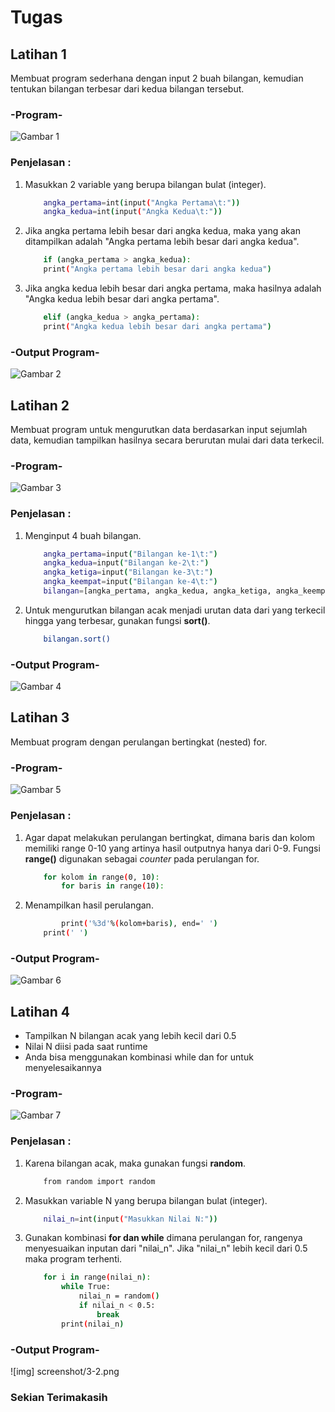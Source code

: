 # Tugas

<h2>Latihan 1</h2>

Membuat program sederhana dengan input 2 buah bilangan, kemudian tentukan bilangan terbesar dari kedua bilangan tersebut.

<h3>-Program-</h3>

![Gambar 1](screenshot/1.png)

<h3>Penjelasan :</h3>

1. Masukkan 2 variable yang berupa bilangan bulat (integer).

    ```bash
        angka_pertama=int(input("Angka Pertama\t:"))
        angka_kedua=int(input("Angka Kedua\t:"))
    ```
2. Jika angka pertama lebih besar dari angka kedua, maka yang akan ditampilkan adalah "Angka pertama lebih besar dari angka kedua".

    ```bash
        if (angka_pertama > angka_kedua):
        print("Angka pertama lebih besar dari angka kedua")
    ```
3. Jika angka kedua lebih besar dari angka pertama, maka hasilnya adalah "Angka kedua lebih besar dari angka pertama".

    ```bash
        elif (angka_kedua > angka_pertama):
        print("Angka kedua lebih besar dari angka pertama")
    ```

<h3>-Output Program-</h3>

![Gambar 2](screenshot/2.png)

<h2>Latihan 2</h2>

Membuat program untuk mengurutkan data berdasarkan input sejumlah data, kemudian tampilkan hasilnya secara berurutan mulai dari data terkecil.

<h3>-Program-</h3>

![Gambar 3](screenshot/1-1.png)

<h3>Penjelasan :</h3>

1. Menginput 4 buah bilangan.

    ```bash
        angka_pertama=input("Bilangan ke-1\t:")
        angka_kedua=input("Bilangan ke-2\t:")
        angka_ketiga=input("Bilangan ke-3\t:")
        angka_keempat=input("Bilangan ke-4\t:")
        bilangan=[angka_pertama, angka_kedua, angka_ketiga, angka_keempat]
    ```
2. Untuk mengurutkan bilangan acak menjadi urutan data dari yang terkecil hingga yang terbesar, gunakan fungsi <b>sort()</b>.

    ```bash
        bilangan.sort()
    ```

<h3>-Output Program-</h3>

![Gambar 4](screenshot/1-2.png)

<h2>Latihan 3</h2>

Membuat program dengan perulangan bertingkat (nested) for.

<h3>-Program-</h3>

![Gambar 5](screenshot/2-1.png)

<h3>Penjelasan :</h3>

1. Agar dapat melakukan perulangan bertingkat, dimana baris dan kolom memiliki range 0-10 yang artinya hasil outputnya hanya dari 0-9. Fungsi <b>range()</b> digunakan sebagai <i>counter</i> pada perulangan for.

    ```bash
        for kolom in range(0, 10):
            for baris in range(10):
    ```
2. Menampilkan hasil perulangan.

    ```bash
            print('%3d'%(kolom+baris), end=' ')
        print(' ')
    ```
<h3>-Output Program-</h3>

![Gambar 6](screenshot/2-2.png)

<h2>Latihan 4</h2>

<ul type='disc'>
    <li>Tampilkan N bilangan acak yang lebih kecil dari 0.5</li>
    <li>Nilai N diisi pada saat runtime</li>
    <li>Anda bisa menggunakan kombinasi while dan for untuk menyelesaikannya</li>
</ul>

<h3>-Program-</h3>

![Gambar 7](screenshot/3-1.png)

<h3>Penjelasan :</h3>

1. Karena bilangan acak, maka gunakan fungsi <b>random</b>.
    
    ```bash
        from random import random
    ```
2. Masukkan variable N yang berupa bilangan bulat (integer).

    ```bash
        nilai_n=int(input("Masukkan Nilai N:"))
    ```
3. Gunakan kombinasi <b>for dan while</b> dimana perulangan for, rangenya menyesuaikan inputan dari "nilai_n". Jika "nilai_n" lebih kecil dari 0.5 maka program terhenti.

    ```bash
        for i in range(nilai_n):
            while True:
                nilai_n = random()
                if nilai_n < 0.5:
                    break
            print(nilai_n)
    ```
<h3>-Output Program-</h3>

![img] screenshot/3-2.png

<h3>Sekian Terimakasih</h3>